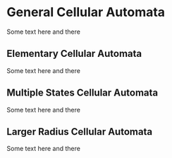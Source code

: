# General Cellular Automata
Some text here and there
## Elementary Cellular Automata
Some text here and there
## Multiple States Cellular Automata
Some text here and there
## Larger Radius Cellular Automata
Some text here and there
